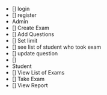 - [] login
- [] register
- Admin
- [] Create Exam
- [] Add Questions
- [] Set limit
- [] see list of student who took exam
- [] update question
- [] 
- Student
- [] View List of Exams
- [] Take Exam
- [] View Report